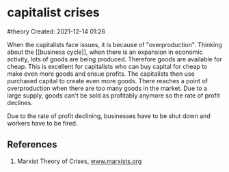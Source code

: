 # capitalist crises
#theory
Created: 2021-12-14 01:26

When the capitalists face issues, it is because of "overproduction". Thinking about the [[business cycle]], when there is an expansion in economic activity, lots of goods are being produced. Therefore goods are available for cheap. This is excellent for capitalists who can buy capital for cheap to make even more goods and ensue profits. The capitalists then use purchased capital to create even more goods. There reaches a point of overproduction when there are too many goods in the market. Due to a large supply, goods can't be sold as profitably anymore so the rate of profit declines.

Due to the rate of profit declining, businesses have to be shut down and workers have to be fired. 


## References
1. Marxist Theory of Crises, www.marxists.org